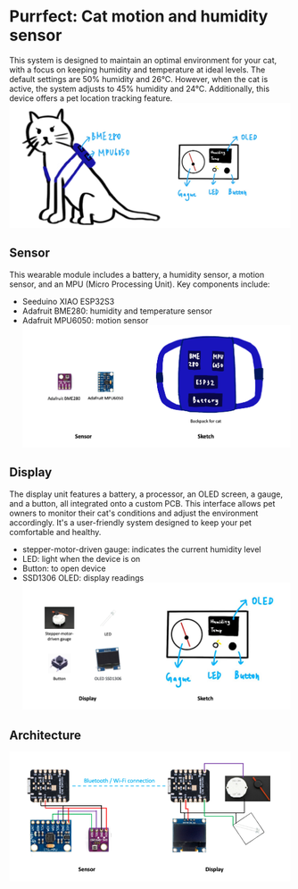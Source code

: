 # Purrfect: Cat motion and humidity sensor
This system is designed to maintain an optimal environment for your cat, with a focus on keeping humidity and temperature at ideal levels. The default settings are 50% humidity and 26°C. However, when the cat is active, the system adjusts to 45% humidity and 24°C. Additionally, this device offers a pet location tracking feature.
![purrfect](./assets/purrfect.jpg)

## Sensor
This wearable module includes a battery, a humidity sensor, a motion sensor, and an MPU (Micro Processing Unit). Key components include:
- Seeduino XIAO ESP32S3
- Adafruit BME280: humidity and temperature sensor
- Adafruit MPU6050: motion sensor
![sensor](./assets/sensor.png)

## Display
The display unit features a battery, a processor, an OLED screen, a gauge, and a button, all integrated onto a custom PCB. This interface allows pet owners to monitor their cat's conditions and adjust the environment accordingly. It's a user-friendly system designed to keep your pet comfortable and healthy.
- stepper-motor-driven gauge: indicates the current humidity level
- LED: light when the device is on
- Button: to open device
- SSD1306 OLED: display readings
![display](./assets/display.png)

## Architecture
![architecture](./assets/architecture.png)
